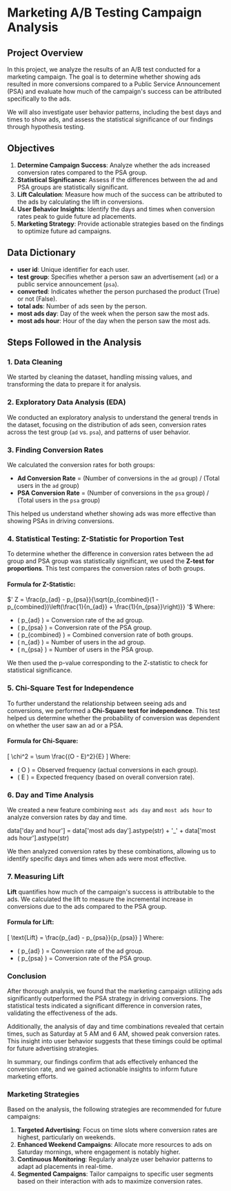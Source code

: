 # Marketing A/B Testing Campaign Analysis

## Project Overview

In this project, we analyze the results of an A/B test conducted for a marketing campaign. The goal is to determine whether showing ads resulted in more conversions compared to a Public Service Announcement (PSA) and evaluate how much of the campaign's success can be attributed specifically to the ads.

We will also investigate user behavior patterns, including the best days and times to show ads, and assess the statistical significance of our findings through hypothesis testing.

## Objectives

1. **Determine Campaign Success**: Analyze whether the ads increased conversion rates compared to the PSA group.
2. **Statistical Significance**: Assess if the differences between the ad and PSA groups are statistically significant.
3. **Lift Calculation**: Measure how much of the success can be attributed to the ads by calculating the lift in conversions.
4. **User Behavior Insights**: Identify the days and times when conversion rates peak to guide future ad placements.
5. **Marketing Strategy**: Provide actionable strategies based on the findings to optimize future ad campaigns.

## Data Dictionary

- **user id**: Unique identifier for each user.
- **test group**: Specifies whether a person saw an advertisement (`ad`) or a public service announcement (`psa`).
- **converted**: Indicates whether the person purchased the product (True) or not (False).
- **total ads**: Number of ads seen by the person.
- **most ads day**: Day of the week when the person saw the most ads.
- **most ads hour**: Hour of the day when the person saw the most ads.

## Steps Followed in the Analysis

### 1. Data Cleaning
We started by cleaning the dataset, handling missing values, and transforming the data to prepare it for analysis.

### 2. Exploratory Data Analysis (EDA)
We conducted an exploratory analysis to understand the general trends in the dataset, focusing on the distribution of ads seen, conversion rates across the test group (`ad` vs. `psa`), and patterns of user behavior.

### 3. Finding Conversion Rates
We calculated the conversion rates for both groups:
- **Ad Conversion Rate** = (Number of conversions in the `ad` group) / (Total users in the `ad` group)
- **PSA Conversion Rate** = (Number of conversions in the `psa` group) / (Total users in the `psa` group)

This helped us understand whether showing ads was more effective than showing PSAs in driving conversions.

### 4. Statistical Testing: Z-Statistic for Proportion Test

To determine whether the difference in conversion rates between the ad group and PSA group was statistically significant, we used the **Z-test for proportions**. This test compares the conversion rates of both groups.

#### Formula for Z-Statistic:
$'
Z = \frac{p_{ad} - p_{psa}}{\sqrt{p_{combined}(1 - p_{combined})\left(\frac{1}{n_{ad}} + \frac{1}{n_{psa}}\right)}}
'$
Where:
- \( p_{ad} \) = Conversion rate of the ad group.
- \( p_{psa} \) = Conversion rate of the PSA group.
- \( p_{combined} \) = Combined conversion rate of both groups.
- \( n_{ad} \) = Number of users in the ad group.
- \( n_{psa} \) = Number of users in the PSA group.

We then used the p-value corresponding to the Z-statistic to check for statistical significance.

### 5. Chi-Square Test for Independence

To further understand the relationship between seeing ads and conversions, we performed a **Chi-Square test for independence**. This test helped us determine whether the probability of conversion was dependent on whether the user saw an ad or a PSA.

#### Formula for Chi-Square:
\[
\chi^2 = \sum \frac{(O - E)^2}{E}
\]
Where:
- \( O \) = Observed frequency (actual conversions in each group).
- \( E \) = Expected frequency (based on overall conversion rate).

### 6. Day and Time Analysis

We created a new feature combining `most ads day` and `most ads hour` to analyze conversion rates by day and time.

data['day and hour'] = data['most ads day'].astype(str) + '_' + data['most ads hour'].astype(str)

We then analyzed conversion rates by these combinations, allowing us to identify specific days and times when ads were most effective.


### 7. Measuring Lift

**Lift** quantifies how much of the campaign's success is attributable to the ads. We calculated the lift to measure the incremental increase in conversions due to the ads compared to the PSA group.

#### Formula for Lift:
\[
\text{Lift} = \frac{p_{ad} - p_{psa}}{p_{psa}}
\]
Where:
- \( p_{ad} \) = Conversion rate of the ad group.
- \( p_{psa} \) = Conversion rate of the PSA group.

### Conclusion

After thorough analysis, we found that the marketing campaign utilizing ads significantly outperformed the PSA strategy in driving conversions. The statistical tests indicated a significant difference in conversion rates, validating the effectiveness of the ads.

Additionally, the analysis of day and time combinations revealed that certain times, such as Saturday at 5 AM and 6 AM, showed peak conversion rates. This insight into user behavior suggests that these timings could be optimal for future advertising strategies.

In summary, our findings confirm that ads effectively enhanced the conversion rate, and we gained actionable insights to inform future marketing efforts.

### Marketing Strategies

Based on the analysis, the following strategies are recommended for future campaigns:

1. **Targeted Advertising**: Focus on time slots where conversion rates are highest, particularly on weekends.
2. **Enhanced Weekend Campaigns**: Allocate more resources to ads on Saturday mornings, where engagement is notably higher.
3. **Continuous Monitoring**: Regularly analyze user behavior patterns to adapt ad placements in real-time.
4. **Segmented Campaigns**: Tailor campaigns to specific user segments based on their interaction with ads to maximize conversion rates.


